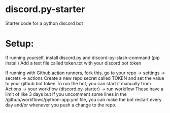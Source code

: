 # discord.py-starter
Starter code for a python discord bot

# Setup:
If running yourself, install discord.py and discord-py-slash-command (pip install)
Add a text file called token.txt with your discord bot token

If running with Github action runners, fork this, go to your repo -> settings -> secrets -> actions
Create a new repo secret called TOKEN and set the value to your github bot token
To run the bot, you can start it manually from Actions -> your workflow (discord.py-starter) -> run workflow
These have a limit of like 3 days but if you uncomment some lines in the /github/workflows/python-app.yml file, you can make the bot restart every day and/or whenever you push a change to the repo.